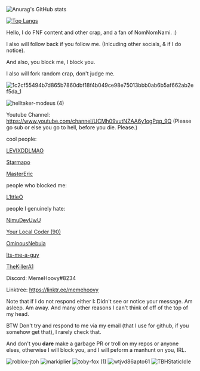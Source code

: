![Anurag's GitHub stats](https://github-readme-stats.vercel.app/api?username=MemeHoovy&show_icons=true&theme=radical&count_private=true)

[![Top Langs](https://github-readme-stats.vercel.app/api/top-langs/?username=MemeHoovy)](https://github.com/anuraghazra/github-readme-stats)

Hello, I do FNF content and other crap, and a fan of NomNomNami. :)

I also will follow back if you follow me. (Inlcuding other socials, & if I do notice).

And also, you block me, I block you.

I also will fork random crap, don't judge me.

![1c2cf55494b7d865b7860dbf18f4b049ce98e75013bbb0ab6b5af662ab2ef5da_1](https://user-images.githubusercontent.com/97995998/183731547-9340824f-8e5f-4e96-8d4e-7206c9acce04.jpg)

![helltaker-modeus (4)](https://user-images.githubusercontent.com/97995998/184876571-97b808ce-20d6-45d4-b2ac-92d53e8ef1d1.gif)

Youtube Channel: https://www.youtube.com/channel/UCMh09vutNZAA6y1ogPqq_9Q
(Please go sub or else you go to hell, before you die. Please.)

cool people:

[LEVIXDDLMAO](https://github.com/LEVIXDDLMAO)

[Starmapo](https://github.com/Starmapo)

[MasterEric](https://github.com/MasterEric)

people who blocked me:

[L1ttleO](https://github.com/L1ttleO)

people I genuinely hate:

[NimuDevUwU](https://github.com/NimuDevUwU)

[Your Local Coder (90)](https://github.com/bambitheone82112)

[OminousNebula](https://github.com/Progamer1251718)

[Its-me-a-guy](https://github.com/Its-me-a-guy)

[TheKillerA1](https://github.com/TheKillerA1)

Discord: MemeHoovy#8234

Linktree: https://linktr.ee/memehoovy

Note that if I do not respond either I:
Didn't see or notice your message.
Am asleep.
Am away.
And many other reasons I can't think of off of the top of my head.

BTW Don't try and respond to me via my email (that I use for github, if you somehow get that), I rarely check that.

And don't you **dare** make a garbage PR or troll on my repos or anyone elses, otherwise I will block you, and I will peform a manhunt on you, IRL.

![roblox-jtoh](https://user-images.githubusercontent.com/97995998/184887524-87a15734-2543-4700-87d9-e3133a8764ad.gif)
![markiplier](https://user-images.githubusercontent.com/97995998/184887543-c1affb7b-25cc-4adc-8cc4-e3f0f7b0adb6.gif)
![toby-fox (1)](https://user-images.githubusercontent.com/97995998/185806316-553b254b-73e3-41fa-9220-ea79eb6ed449.gif)
![wtjvd86apto61](https://user-images.githubusercontent.com/97995998/190933827-883837cb-5c67-4670-8d40-f3ffb5a93dd3.png)
![TBHStaticIdle](https://user-images.githubusercontent.com/97995998/191402204-01f3e2df-d82e-44ff-9380-ac2e821ac79e.png)
